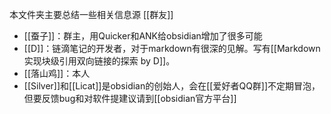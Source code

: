 本文件夹主要总结一些相关信息源
[[群友]]
- [[蚕子]]：群主，用Quicker和ANK给obsidian增加了很多可能
- [[D]]：链滴笔记的开发者，对于markdown有很深的见解。写有[[Markdown实现块级引用双向链接的探索 by D]]。
- [[落山鸡]]：本人
- [[Silver]]和[[Licat]]是obsidian的创始人，会在[[爱好者QQ群]]不定期冒泡，但要反馈bug和对软件提建议请到[[obsidian官方平台]]